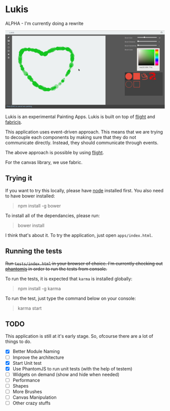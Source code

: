 # Lukis

ALPHA - I'm currently doing a rewrite

![](pics/lukis.png)

Lukis is an experimental Painting Apps. Lukis is built on top of [flight](http://twitter.github.io/flight/) and [fabricjs](fabricjs.com).

This application uses event-driven approach. This means that we are trying to decouple each components by making sure that they do not communicate directly. Instead, they should communicate through events.

The above approach is possible by using [flight](http://twitter.github.io/flight/).

For the canvas library, we use fabric.

## Trying it

If you want to try this locally, please have [node](http://nodejs.org/) installed first. You also need to have bower installed:

> npm install -g bower

To install all of the dependancies, please run:

> bower install

I think that's about it. To try the application, just open `apps/index.html`.

## Running the tests

<del>Run `tests/index.html` in your browser of choice. I'm currently checking out [phantomjs](http://phantomjs.org) in order to run the tests from console.</del>

To run the tests, it is expected that `karma` is installed globally:

> npm install -g karma

To run the test, just type the command below on your console:

> karma start

## TODO

This application is still at it's early stage. So, ofcourse there are a lot of things to do.

- [x] Better Module Naming
- [ ] Improve the architecture
- [x] Start Unit test
- [x] Use PhantomJS to run unit tests (with the help of testem)
- [ ] Widgets on demand (show and hide when needed)
- [ ] Performance
- [ ] Shapes
- [ ] More Brushes
- [ ] Canvas Manipulation
- [ ] Other crazy stuffs